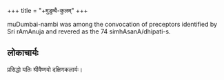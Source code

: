 +++
title = "+मुडुम्बै-कुलम्"
+++

muDumbai-nambi was among the convocation of preceptors identified by Sri rAmAnuja and revered as the 74 simhAsanA/dhipati-s.

## लोकाचार्यः
प्रसिद्धो यतिः श्रीवैष्णवो दक्षिणकलार्यः। 


